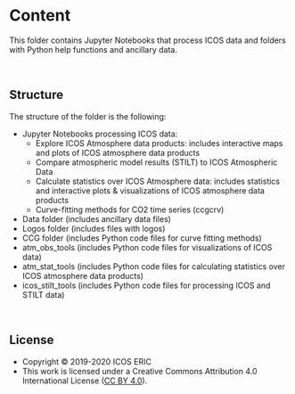 # Content
This folder contains Jupyter Notebooks that process ICOS data and folders with Python help functions and ancillary data.

<br>

## Structure
The structure of the folder is the following:

* Jupyter Notebooks processing ICOS data:
  * Explore ICOS Atmosphere data products: includes interactive maps and plots of ICOS atmosphere data products
  * Compare atmospheric model results (STILT) to ICOS Atmospheric Data
  * Calculate statistics over ICOS Atmosphere data: includes statistics and interactive plots & visualizations of ICOS atmosphere data products
  * Curve-fitting methods for CO2 time series (ccgcrv)
* Data folder (includes ancillary data files)
* Logos folder (includes files with logos)
* CCG folder (includes Python code files for curve fitting methods)
* atm_obs_tools (includes Python code files for visualizations of ICOS data)
* atm_stat_tools (includes Python code files for calculating statistics over ICOS atmosphere data products)
* icos_stilt_tools (includes Python code files for processing ICOS and STILT data)

<br>

## License
* Copyright © 2019-2020 ICOS ERIC
* This work is licensed under a
Creative Commons Attribution 4.0 International License ([CC BY 4.0](http://creativecommons.org/licenses/by/4.0/)).
